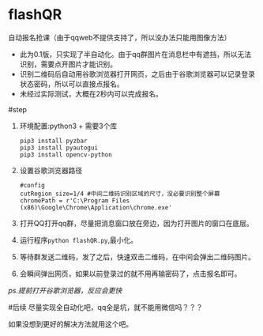 # flashQR
自动报名抢课（由于qqweb不提供支持了，所以没办法只能用图像方法）

* 此为0.1版，只实现了半自动化。由于qq群图片在消息栏中有遮挡，所以无法识别，需要点开图片才能识别。
* 识别二维码后自动用谷歌浏览器打开网页，之后由于谷歌浏览器可以记录登录状态密码，所以可以直接点报名。
* 未经过实际测试，大概在2秒内可以完成报名。

#step
1. 环境配置:python3 + 需要3个库
    ```
    pip3 install pyzbar
    pip3 install pyautogui
    pip3 install opencv-python
    ```

2. 设置谷歌浏览器路径
    ```text
    #config
    cutRegion_size=1/4 #中间二维码识别区域的尺寸，没必要识别整个屏幕
    chromePath = r'C:\Program Files (x86)\Google\Chrome\Application\chrome.exe'
    ```
3. 打开QQ打开qq群，尽量把消息窗口放在旁边，因为打开图片的窗口在底层。
4. 运行程序`python flashQR.py`,最小化。
5. 等待群发送二维码，发了之后，快速双击二维码，在中间会弹出二维码图片。
6. 会瞬间弹出网页，如果以前登录过的就不用再输密码了，点击报名即可。

*ps.提前打开谷歌浏览器，反应会更快*

#后续
尽量实现全自动化吧，qq全是坑，就不能用微信吗？？？

如果没想到更好的解决方法就用这个吧。